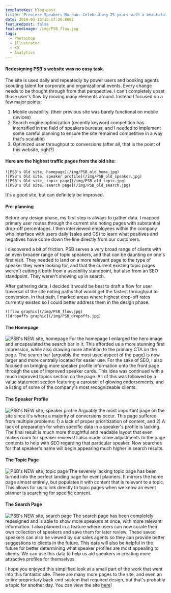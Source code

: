 ```yaml
---
templateKey: blog-post
title: 'Premiere Speakers Bureau: Celebrating 25 years with a beautiful new site.'
date: 2019-03-15T15:57:29.860Z
featuredpost: false
featuredimage: /img/PSB_flow.jpg
tags:
  - Photoshop
  - Illustrator
  - XD
  - Analytics
---
```

#### Redesigning PSB's website was no easy task.
The site is used daily and repeatedly by power users and booking agents scouting talent for corporate and organizational events. Every change needs to be thought through from that perspective. I can't completely upset those user's flow by moving many elements around. Instead I focused on a few major points:
1. Mobile useability. (their previous site was barely functional on mobile devices)
2. Search engine optimization (recently keyword competition has intensified in the field of speakers bureaus, and I needed to implement some careful planning to ensure the site remained competitive in a way that's scalable)
3. Optimized user throughput to conversions (after all, that is the point of this website, right?)

#### Here are the highest traffic pages from the old site:
```grid|4
![PSB's Old site, homepage](/img/PSB_old_home.jpg)
![PSB's Old site, speaker profile](/img/PSB_old_speaker.jpg)
![PSB's Old site, topic page](/img/PSB_old_topic.jpg)
![PSB's Old site, search page](/img/PSB_old_search.jpg)
```
It's a good site, but can definitely be improved.

#### Pre-planning
Before any design phase, my first step is always to gather data. I mapped primary user routes through the current site noting pages with substantial drop-off percentages. I then interviewed employees within the company who interface with users daily (sales and CS) to learn what positives and negatives have come down the line directly from our customers. 

I discovered a bit of friction. PSB serves a very broad range of clients with an even broader range of topic speakers, and that can be daunting on one's first visit. They needed to land on a more relevant page to the type of speaker they were looking for, and that the current existing topic pages weren't cutting it both from a useability standpoint, but also from an SEO standpoint. They weren't showing up in search.  

After gathering data, I decided it would be best to draft a flow for user traversal of the site noting paths that would get the fastest throughput to conversion. In that path, I marked areas where highest drop-off rates currently existed so I could better address them in the design phase.
```grid|2
![flow graphic](/img/PSB_flow.jpg)
![dropoffs graphic](/img/PSB_dropoffs.jpg)
```

#### The Homepage 
![PSB's NEW site, homepage](/img/PSB_home.jpg)
For the homepage I enlarged the hero image and encapsulated the search bar in it. This afforded us a more stunning first impression, while also drawing more attention to the primary CTA on the page. The search bar (arguably the most used aspect of the page) is now larger and more centrally located for easier use. For the sake of SEO, I also focused on bringing more speaker profile information onto the front page through the use of improved speaker cards. This idea was continued with a much improved topics section on the page. All of this was followed by a value statement section featuring a carousel of glowing endorsements, and a listing of some of the company's most recognizeable clients.

#### The Speaker Profile
![PSB's NEW site, speaker profile](/img/PSB_speaker.jpg)
Arguably the most important page on the site since it's where a majority of conversions occur. This page suffered from multiple problems: 1) a lack of proper prioritization of content, and 2) A lack of preparation for when specific data in a speaker's profile is lacking. The final result is much more thoughtful and readable layout that even makes room for speaker reviews! I also made some adjustments to the page contents to help with SEO regarding that particular speaker. Now searches for that speaker's name will begin appearing much higher in search results.

#### The Topic Page
![PSB's NEW site, topic page](/img/PSB_topic.jpg)
The severely lacking topic page has been turned into the perfect landing page for event planners. It mirrors the home page almost entirely, but populates it with content that is relevant to a topic. This allows for us to link directly to topic pages when we know an event planner is searching for specific content.

#### The Search Page
![PSB's NEW site, search page](/img/PSB_search.jpg)
The search page has been completely redesigned and is able to show more speakers at once, with more relevant information. I also planned in a feature where users can now curate their own collection of speakers and save them for later review. These saved speakers can also be viewed by our sales agents so they can provide better suggestions to clients in the future. This data will also be helpful in the future for better determining what speaker profiles are most appealing to clients. We can use this data to help us aid speakers in creating more attractive profiles for themselves.

I hope you enjoyed this simplified look at a small part of the work that went into this fantastic site. There are many more pages to the site, and even an entire proprietary back-end system that required design, but that's probably a topic for another day. You can view the site [here](http://www.premierespeakers.com)!